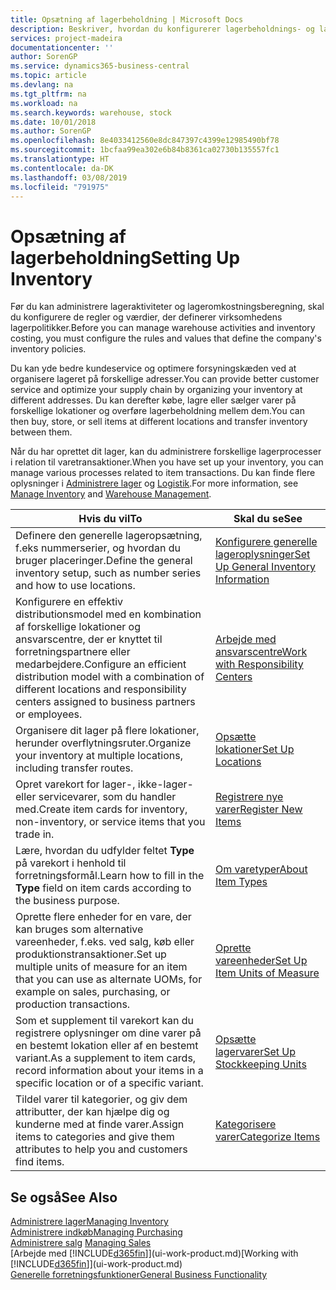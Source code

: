 ```yaml
---
title: Opsætning af lagerbeholdning | Microsoft Docs
description: Beskriver, hvordan du konfigurerer lagerbeholdnings- og lagerprocesser, herunder overførselsruter og lokationer, f.eks. lagersteder.
services: project-madeira
documentationcenter: ''
author: SorenGP
ms.service: dynamics365-business-central
ms.topic: article
ms.devlang: na
ms.tgt_pltfrm: na
ms.workload: na
ms.search.keywords: warehouse, stock
ms.date: 10/01/2018
ms.author: SorenGP
ms.openlocfilehash: 8e4033412560e8dc847397c4399e12985490bf78
ms.sourcegitcommit: 1bcfaa99ea302e6b84b8361ca02730b135557fc1
ms.translationtype: HT
ms.contentlocale: da-DK
ms.lasthandoff: 03/08/2019
ms.locfileid: "791975"
---
```

# <a name="setting-up-inventory"></a><span data-ttu-id="a2725-103">Opsætning af lagerbeholdning</span><span class="sxs-lookup"><span data-stu-id="a2725-103">Setting Up Inventory</span></span>
<span data-ttu-id="a2725-104">Før du kan administrere lageraktiviteter og lageromkostningsberegning, skal du konfigurere de regler og værdier, der definerer virksomhedens lagerpolitikker.</span><span class="sxs-lookup"><span data-stu-id="a2725-104">Before you can manage warehouse activities and inventory costing, you must configure the rules and values that define the company's inventory policies.</span></span>

<span data-ttu-id="a2725-105">Du kan yde bedre kundeservice og optimere forsyningskæden ved at organisere lageret på forskellige adresser.</span><span class="sxs-lookup"><span data-stu-id="a2725-105">You can provide better customer service and optimize your supply chain by organizing your inventory at different addresses.</span></span> <span data-ttu-id="a2725-106">Du kan derefter købe, lagre eller sælger varer på forskellige lokationer og overføre lagerbeholdning mellem dem.</span><span class="sxs-lookup"><span data-stu-id="a2725-106">You can then buy, store, or sell items at different locations and transfer inventory between them.</span></span>

<span data-ttu-id="a2725-107">Når du har oprettet dit lager, kan du administrere forskellige lagerprocesser i relation til varetransaktioner.</span><span class="sxs-lookup"><span data-stu-id="a2725-107">When you have set up your inventory, you can manage various processes related to item transactions.</span></span> <span data-ttu-id="a2725-108">Du kan finde flere oplysninger i [Administrere lager](inventory-manage-inventory.md) og [Logistik](warehouse-manage-warehouse.md).</span><span class="sxs-lookup"><span data-stu-id="a2725-108">For more information, see [Manage Inventory](inventory-manage-inventory.md) and [Warehouse Management](warehouse-manage-warehouse.md).</span></span>

| <span data-ttu-id="a2725-109">Hvis du vil</span><span class="sxs-lookup"><span data-stu-id="a2725-109">To</span></span> | <span data-ttu-id="a2725-110">Skal du se</span><span class="sxs-lookup"><span data-stu-id="a2725-110">See</span></span> |
| --- | --- |
| <span data-ttu-id="a2725-111">Definere den generelle lageropsætning, f.eks nummerserier, og hvordan du bruger placeringer.</span><span class="sxs-lookup"><span data-stu-id="a2725-111">Define the general inventory setup, such as number series and how to use locations.</span></span> |[<span data-ttu-id="a2725-112">Konfigurere generelle lageroplysninger</span><span class="sxs-lookup"><span data-stu-id="a2725-112">Set Up General Inventory Information</span></span>](inventory-how-setup-general.md) |
|<span data-ttu-id="a2725-113">Konfigurere en effektiv distributionsmodel med en kombination af forskellige lokationer og ansvarscentre, der er knyttet til forretningspartnere eller medarbejdere.</span><span class="sxs-lookup"><span data-stu-id="a2725-113">Configure an efficient distribution model with a combination of different locations and responsibility centers assigned to business partners or employees.</span></span>|[<span data-ttu-id="a2725-114">Arbejde med ansvarscentre</span><span class="sxs-lookup"><span data-stu-id="a2725-114">Work with Responsibility Centers</span></span>](inventory-responsibility-centers.md)|
| <span data-ttu-id="a2725-115">Organisere dit lager på flere lokationer, herunder overflytningsruter.</span><span class="sxs-lookup"><span data-stu-id="a2725-115">Organize your inventory at multiple locations, including transfer routes.</span></span> |[<span data-ttu-id="a2725-116">Opsætte lokationer</span><span class="sxs-lookup"><span data-stu-id="a2725-116">Set Up Locations</span></span>](inventory-how-register-new-items.md) |
| <span data-ttu-id="a2725-117">Opret varekort for lager-, ikke-lager- eller servicevarer, som du handler med.</span><span class="sxs-lookup"><span data-stu-id="a2725-117">Create item cards for inventory, non-inventory, or service items that you trade in.</span></span> |[<span data-ttu-id="a2725-118">Registrere nye varer</span><span class="sxs-lookup"><span data-stu-id="a2725-118">Register New Items</span></span>](inventory-how-register-new-items.md) |
|<span data-ttu-id="a2725-119">Lære, hvordan du udfylder feltet **Type** på varekort i henhold til forretningsformål.</span><span class="sxs-lookup"><span data-stu-id="a2725-119">Learn how to fill in the **Type** field on item cards according to the business purpose.</span></span>|[<span data-ttu-id="a2725-120">Om varetyper</span><span class="sxs-lookup"><span data-stu-id="a2725-120">About Item Types</span></span>](inventory-about-item-types.md)| 
|<span data-ttu-id="a2725-121">Oprette flere enheder for en vare, der kan bruges som alternative vareenheder, f.eks. ved salg, køb eller produktionstransaktioner.</span><span class="sxs-lookup"><span data-stu-id="a2725-121">Set up multiple units of measure for an item that you can use as alternate UOMs, for example on sales, purchasing, or production transactions.</span></span>|[<span data-ttu-id="a2725-122">Oprette vareenheder</span><span class="sxs-lookup"><span data-stu-id="a2725-122">Set Up Item Units of Measure</span></span>](inventory-how-setup-units-of-measure.md)|
|<span data-ttu-id="a2725-123">Som et supplement til varekort kan du registrere oplysninger om dine varer på en bestemt lokation eller af en bestemt variant.</span><span class="sxs-lookup"><span data-stu-id="a2725-123">As a supplement to item cards, record information about your items in a specific location or of a specific variant.</span></span>|[<span data-ttu-id="a2725-124">Opsætte lagervarer</span><span class="sxs-lookup"><span data-stu-id="a2725-124">Set Up Stockkeeping Units</span></span>](inventory-how-to-set-up-stockkeeping-units.md)|
| <span data-ttu-id="a2725-125">Tildel varer til kategorier, og giv dem attributter, der kan hjælpe dig og kunderne med at finde varer.</span><span class="sxs-lookup"><span data-stu-id="a2725-125">Assign items to categories and give them attributes to help you and customers find items.</span></span> |[<span data-ttu-id="a2725-126">Kategorisere varer</span><span class="sxs-lookup"><span data-stu-id="a2725-126">Categorize Items</span></span>](inventory-how-categorize-items.md) |

## <a name="see-also"></a><span data-ttu-id="a2725-127">Se også</span><span class="sxs-lookup"><span data-stu-id="a2725-127">See Also</span></span>
[<span data-ttu-id="a2725-128">Administrere lager</span><span class="sxs-lookup"><span data-stu-id="a2725-128">Managing Inventory</span></span>](inventory-manage-inventory.md)  
[<span data-ttu-id="a2725-129">Administrere indkøb</span><span class="sxs-lookup"><span data-stu-id="a2725-129">Managing Purchasing</span></span>](purchasing-manage-purchasing.md)  
<span data-ttu-id="a2725-130">[Administrere salg](sales-manage-sales.md)  </span><span class="sxs-lookup"><span data-stu-id="a2725-130">[Managing Sales](sales-manage-sales.md)  </span></span>  
<span data-ttu-id="a2725-131">[Arbejde med [!INCLUDE[d365fin](includes/d365fin_md.md)]](ui-work-product.md)</span><span class="sxs-lookup"><span data-stu-id="a2725-131">[Working with [!INCLUDE[d365fin](includes/d365fin_md.md)]](ui-work-product.md)</span></span>  
[<span data-ttu-id="a2725-132">Generelle forretningsfunktioner</span><span class="sxs-lookup"><span data-stu-id="a2725-132">General Business Functionality</span></span>](ui-across-business-areas.md)
